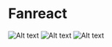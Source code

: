 # Fanreact


<img src="./Images/Fan1.PNG" alt="Alt text" title="Start">
<img src="./Images/Fan2.PNG" alt="Alt text" title="Q1">
<img src="./Images/Fan3.PNG" alt="Alt text" title="Q2">
